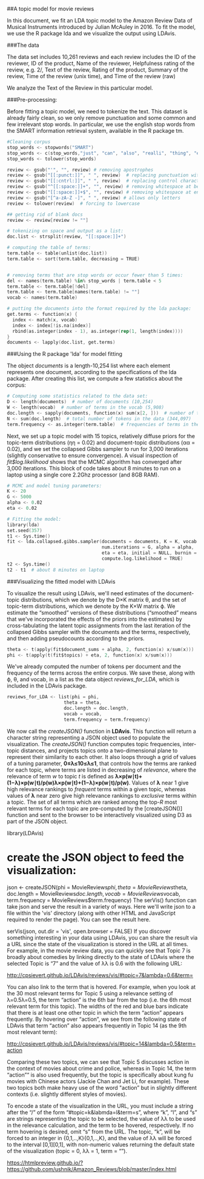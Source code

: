 ##A topic model for movie reviews

In this document, we fit an LDA topic model to the Amazon Review Data of Musical Instruments introduced by Julian McAuley in 2016. To fit the model, we use the R package lda and we visualize the output using LDAvis.

###The data

The data set includes 10,261 reviews and each review includes the ID of the reviewer, ID of the product, Name of the reviewer, Helpfulness rating of the review, e.g. 2/, Text of the review, Rating of the product, Summary of the review, Time of the review (unix time), and Time of the review (raw)

We analyze the Text of the Review in this particular model.

###Pre-processing:

Before fitting a topic model, we need to tokenize the text. This dataset is already fairly clean, so we only remove punctuation and some common and few irrelevant stop words. In particular, we use the english stop words from the SMART information retrieval system, available in the R package tm.

```s
#Cleaning corpus
stop_words <- stopwords("SMART")
stop_words <- c(stop_words,"just", "can", "also", "realli", "thing", "even")
stop_words <- tolower(stop_words)

review <- gsub("'", "", review) # removing apostrophes
review <- gsub("[[:punct:]]", " ", review)  # replacing punctuation with space
review <- gsub("[[:cntrl:]]", " ", review)  # replacing control characters with space
review <- gsub("^[[:space:]]+", "", review) # removing whitespace at beginning of documents
review <- gsub("[[:space:]]+$", "", review) # removing whitespace at end of documents
review <- gsub("[^a-zA-Z -]", " ", review) # allows only letters
review <- tolower(review)  # forcing to lowercase

## getting rid of blank docs
review <- review[review != ""]

# tokenizing on space and output as a list:
doc.list <- strsplit(review, "[[:space:]]+")

# computing the table of terms:
term.table <- table(unlist(doc.list))
term.table <- sort(term.table, decreasing = TRUE)


# removing terms that are stop words or occur fewer than 5 times:
del <- names(term.table) %in% stop_words | term.table < 5
term.table <- term.table[!del]
term.table <- term.table[names(term.table) != ""]
vocab <- names(term.table)

# putting the documents into the format required by the lda package:
get.terms <- function(x) {
  index <- match(x, vocab)
  index <- index[!is.na(index)]
  rbind(as.integer(index - 1), as.integer(rep(1, length(index))))
}
documents <- lapply(doc.list, get.terms)
```


###Using the R package 'lda' for model fitting

The object *documents* is a length-10,254 list where each element represents one document, according to the specifications of the lda package. After creating this list, we compute a few statistics about the corpus:

```s
# Computing some statistics related to the data set:
D <- length(documents)  # number of documents (10,254)
W <- length(vocab)  # number of terms in the vocab (5,908)
doc.length <- sapply(documents, function(x) sum(x[2, ]))  # number of tokens per document [16, 31, 36, 17, 13, 20 ...]
N <- sum(doc.length)  # total number of tokens in the data (344,097)
term.frequency <- as.integer(term.table)  # frequencies of terms in the corpus [5549, 4121, 3811, 3608, 3423, ...]
```


Next, we set up a topic model with 15 topics, relatively diffuse priors for the topic-term distributions (ηη = 0.02) and document-topic distributions (αα = 0.02), and we set the collapsed Gibbs sampler to run for 3,000 iterations (slightly conservative to ensure convergence). A visual inspection of *fit$log.likelihood* shows that the MCMC algorithm has converged after 3,000 iterations. This block of code takes about 8 minutes to run on a laptop using a single core 2.2Ghz processor (and 8GB RAM).

```s
# MCMC and model tuning parameters:
K <- 20
G <- 5000
alpha <- 0.02
eta <- 0.02

# Fitting the model:
library(lda)
set.seed(357)
t1 <- Sys.time()
fit <- lda.collapsed.gibbs.sampler(documents = documents, K = K, vocab = vocab, 
                                   num.iterations = G, alpha = alpha, 
                                   eta = eta, initial = NULL, burnin = 0,
                                   compute.log.likelihood = TRUE)
t2 <- Sys.time()
t2 - t1  # about 8 minutes on laptop
```


###Visualizing the fitted model with LDAvis

To visualize the result using LDAvis, we'll need estimates of the document-topic distributions, which we denote by the D×K matrix θ, and the set of topic-term distributions, which we denote by the K×W matrix ϕ. We estimate the “smoothed” versions of these distributions (“smoothed” means that we've incorporated the effects of the priors into the estimates) by cross-tabulating the latent topic assignments from the last iteration of the collapsed Gibbs sampler with the documents and the terms, respectively, and then adding pseudocounts according to the priors. 

```s
theta <- t(apply(fit$document_sums + alpha, 2, function(x) x/sum(x)))
phi <- t(apply(t(fit$topics) + eta, 2, function(x) x/sum(x)))
```
We've already computed the number of tokens per document and the frequency of the terms across the entire corpus. We save these, along with ϕ, θ, and vocab, in a list as the data object *reviews_for_LDA*, which is included in the LDAvis package.

```s
reviews_for_LDA <- list(phi = phi,
                     theta = theta,
                     doc.length = doc.length,
                     vocab = vocab,
                     term.frequency = term.frequency)
```                    
We now call the *createJSON()* function in **LDAvis**. This function will return a character string representing a JSON object used to populate the visualization. The *createJSON()* function computes topic frequencies, inter-topic distances, and projects topics onto a two-dimensional plane to represent their similarity to each other. It also loops through a grid of values of a tuning parameter, **0≤λ≤10≤λ≤1**, that controls how the terms are ranked for each topic, where terms are listed in decreasing of *relevance*, where the relevance of term *w* to topic *t* is defined as **λ×p(w∣t)+(1−λ)×p(w∣t)/p(w)λ×p(w∣t)+(1−λ)×p(w∣t)/p(w)**. Values of **λ** near 1 give high relevance rankings to *frequent* terms within a given topic, whereas values of **λ** near zero give high relevance rankings to *exclusive* terms within a topic. The set of all terms which are ranked among the top-*R* most relevant terms for each topic are pre-computed by the [createJSON()] function and sent to the browser to be interactively visualized using D3 as part of the JSON object.

library(LDAvis)

# create the JSON object to feed the visualization:
json <- createJSON(phi = MovieReviews$phi, 
                   theta = MovieReviews$theta, 
                   doc.length = MovieReviews$doc.length, 
                   vocab = MovieReviews$vocab, 
                   term.frequency = MovieReviews$term.frequency)
The serVis() function can take json and serve the result in a variety of ways. Here we'll write json to a file within the 'vis' directory (along with other HTML and JavaScript required to render the page). You can see the result here.

serVis(json, out.dir = 'vis', open.browser = FALSE)
If you discover something interesting in your data using LDAvis, you can share the result via a URL since the state of the visualization is stored in the URL at all times. For example, in the movie review data, you can quickly see that Topic 7 is broadly about comedies by linking directly to the state of LDAvis where the selected Topic is “7” and the value of λλ is 0.6 with the following URL:

http://cpsievert.github.io/LDAvis/reviews/vis/#topic=7&lambda=0.6&term=

You can also link to the term that is hovered. For example, when you look at the 30 most relevant terms for Topic 5 using a relevance setting of λ=0.5λ=0.5, the term “action” is the 6th bar from the top (i.e. the 6th most relevant term for this topic). The widths of the red and blue bars indicate that there is at least one other topic in which the term “action” appears frequently. By hovering over “action”, we see from the following state of LDAvis that term “action” also appears frequently in Topic 14 (as the 9th most relevant term):

http://cpsievert.github.io/LDAvis/reviews/vis/#topic=14&lambda=0.5&term=action

Comparing these two topics, we can see that Topic 5 discusses action in the context of movies about crime and police, whereas in Topic 14, the term “action”“ is also used frequently, but the topic is specifically about kung fu movies with Chinese actors (Jackie Chan and Jet Li, for example). These two topics both make heavy use of the word "action” but in slightly different contexts (i.e. slightly different styles of movies).

To encode a state of the visualization in the URL, you must include a string after the “/” of the form “#topic=k&labmda=l&term=s”, where “k”, “l”, and “s” are strings representing the topic to be selected, the value of λλ to be used in the relevance calculation, and the term to be hovered, respectively. If no term hovering is desired, omit “s” from the URL. The topic, “k”, will be forced to an integer in {0,1,..,K}{0,1,..,K}, and the value of λλ will be forced to the interval [0,1][0,1], with non-numeric values returning the default state of the visualization (topic = 0, λλ = 1, term = “”).


https://htmlpreview.github.io/?https://github.com/ushnik/Amazon_Reviews/blob/master/index.html
